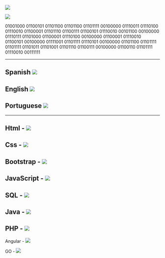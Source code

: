 ![](https://img.shields.io/badge/Welcome%20to%20my%20profile-Prodi%20The%20Cat%230001-red)

![](https://komarev.com/ghpvc/?username=LittleNoqz&color=red&style=flat-square)

01001000 01100101 01101100 01101100 01101111 00100000 01110011 01110100 01110010 01100001 01101110 01100111 01100101 01110010 00101100 00100000 01110111 01101000 01100001 01110100 00100000 01100001 01110010 01100101 00100000 01111001 01101111 01110101 00100000 01101100 01101111 01101111 01101011 01101001 01101110 01100111 00100000 01100110 01101111 01110010 00111111


-----------------------------

Spanish ![](https://progress-bar.dev/100/)
-----------------------------
English ![](https://progress-bar.dev/100/)
-----------------------------
Portuguese ![](https://progress-bar.dev/50/)
-----------------------------
-----------------------------

Html - ![](https://progress-bar.dev/100/)
-----------------------------
Css - ![](https://progress-bar.dev/100/)
-----------------------------
Bootstrap - ![](https://progress-bar.dev/100/)
-----------------------------
JavaScript - ![](https://progress-bar.dev/100/)
-----------------------------
SQL - ![](https://progress-bar.dev/100/)
-----------------------------
Java - ![](https://progress-bar.dev/100/)
-----------------------------
PHP - ![](https://progress-bar.dev/70/)
-----------------------------
Angular - ![](https://progress-bar.dev/70/)

GO - ![](https://progress-bar.dev/60/)



